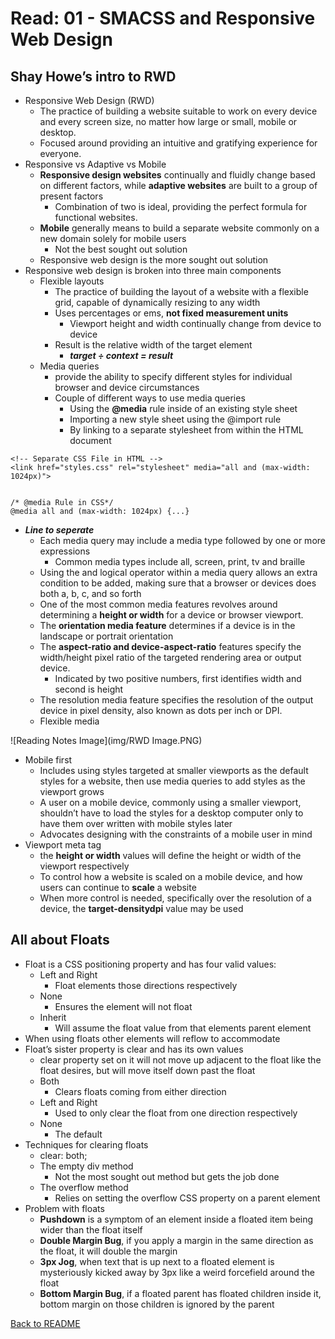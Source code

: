 # Read: 01 - SMACSS and Responsive Web Design

## Shay Howe’s intro to RWD

- Responsive Web Design (RWD)
  - The practice of building a website suitable to work on every device and every screen size, no matter how large or small, mobile or desktop.
  - Focused around providing an intuitive and gratifying experience for everyone.
- Responsive vs Adaptive vs Mobile
  - **Responsive design websites** continually and fluidly change based on different factors, while **adaptive websites** are built to a group of present factors
    - Combination of two is ideal, providing the perfect formula for functional websites.
  - **Mobile** generally means to build a separate website commonly on a new domain solely for mobile users
    - Not the best sought out solution
  - Responsive web design is the more sought out solution
- Responsive web design is broken into three main components
  - Flexible layouts
    - The practice of building the layout of a website with a flexible grid, capable of dynamically resizing to any width
    - Uses percentages or ems, **not fixed measurement units**
      - Viewport height and width continually change from device to device
    - Result is the relative width of the target element
      - ***target ÷ context = result***
  - Media queries
    - provide the ability to specify different styles for individual browser and device circumstances
    - Couple of different ways to use media queries 
      - Using the **@media** rule inside of an existing style sheet
      - Importing a new style sheet using the @import rule
      - By linking to a separate stylesheet from within the HTML document

```
<!-- Separate CSS File in HTML -->
<link href="styles.css" rel="stylesheet" media="all and (max-width: 1024px)">

```

```

/* @media Rule in CSS*/
@media all and (max-width: 1024px) {...}

```

- ***Line to seperate***
    - Each media query may include a media type followed by one or more expressions
      - Common media types include all, screen, print, tv and braille
    - Using the and logical operator within a media query allows an extra condition to be added, making sure that a browser or devices does both a, b, c, and so forth
    - One of the most common media features revolves around determining a **height or width** for a device or browser viewport.
    - The **orientation media feature** determines if a device is in the landscape or portrait orientation
    - The **aspect-ratio and device-aspect-ratio** features specify the width/height pixel ratio of the targeted rendering area or output device.
      - Indicated by two positive numbers, first identifies width and second is height
    - The resolution media feature specifies the resolution of the output device in pixel density, also known as dots per inch or DPI.
  - Flexible media

![Reading Notes Image](img/RWD Image.PNG)

- Mobile first
  - Includes using styles targeted at smaller viewports as the default styles for a website, then use media queries to add styles as the viewport grows
  - A user on a mobile device, commonly using a smaller viewport, shouldn’t have to load the styles for a desktop computer only to have them over written with mobile styles later
  - Advocates designing with the constraints of a mobile user in mind
- Viewport meta tag
  - the **height or width** values will define the height or width of the viewport respectively
  - To control how a website is scaled on a mobile device, and how users can continue to **scale** a website
  - When more control is needed, specifically over the resolution of a device, the **target-densitydpi** value may be used

## All about Floats

- Float is a CSS positioning property and has four valid values:
  - Left and Right
    - Float elements those directions respectively
  - None
    - Ensures the element will not float
  - Inherit
    - Will assume the float value from that elements parent element
- When using floats other elements will reflow to accommodate
- Float’s sister property is clear and has its own values
  - clear property set on it will not move up adjacent to the float like the float desires, but will move itself down past the float
  - Both
    - Clears floats coming from either direction
  - Left and Right
    - Used to only clear the float from one direction respectively
  - None
    - The default
- Techniques for clearing floats
  - clear: both;
  - The empty div method
    - Not the most sought out method but gets the job done
  - The overflow method
    - Relies on setting the overflow CSS property on a parent element
- Problem with floats
  - **Pushdown** is a symptom of an element inside a floated item being wider than the float itself
  - **Double Margin Bug**, if you apply a margin in the same direction as the float, it will double the margin
  - **3px Jog**, when text that is up next to a floated element is mysteriously kicked away by 3px like a weird forcefield around the float
  - **Bottom Margin Bug**, if a floated parent has floated children inside it, bottom margin on those children is ignored by the parent

[Back to README](README.md)
